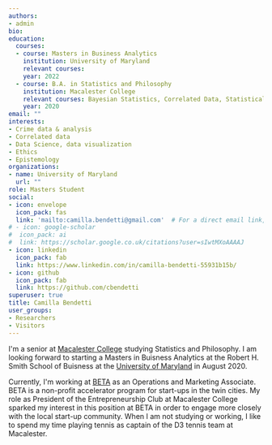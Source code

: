 ```yaml
---
authors:
- admin
bio: 
education:
  courses:
  - course: Masters in Business Analytics
    institution: University of Maryland
    relevant courses: 
    year: 2022
  - course: B.A. in Statistics and Philosophy
    institution: Macalester College
    relevant courses: Bayesian Statistics, Correlated Data, Statistical Machine Learning, Computational Linear Algebra, Probability, Data Science, Causal Inference
    year: 2020
email: ""
interests:
- Crime data & analysis
- Correlated data
- Data Science, data visualization 
- Ethics
- Epistemology
organizations:
- name: University of Maryland
  url: ""
role: Masters Student
social:
- icon: envelope
  icon_pack: fas
  link: 'mailto:camilla.bendetti@gmail.com'  # For a direct email link, use "mailto:test@example.org".
# - icon: google-scholar
#  icon_pack: ai
#  link: https://scholar.google.co.uk/citations?user=sIwtMXoAAAAJ
- icon: linkedin
  icon_pack: fab
  link: https://www.linkedin.com/in/camilla-bendetti-55931b15b/
- icon: github
  icon_pack: fab
  link: https://github.com/cbendetti
superuser: true
title: Camilla Bendetti
user_groups:
- Researchers
- Visitors
---
```


I'm a senior at [Macalester College](https://www.macalester.edu/) studying Statistics and Philosophy. I am looking forward to starting a Masters in Buisness Analytics at the Robert H. Smith School of Buisness at the [University of Maryland](https://www.rhsmith.umd.edu/) in August 2020.

Currently, I'm working at [BETA](https://beta.mn) as an Operations and Marketing Associate. BETA is a non-profit accelerator program for start-ups in the twin cities. My role as President of the Entrepreneurship Club at Macalester College sparked my interest in this position at BETA in order to engage more closely with the local start-up community. When I am not studying or working, I like to spend my time playing tennis as captain of the D3 tennis team at Macalester. 
